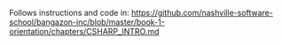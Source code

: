 Follows instructions and code in: https://github.com/nashville-software-school/bangazon-inc/blob/master/book-1-orientation/chapters/CSHARP_INTRO.md